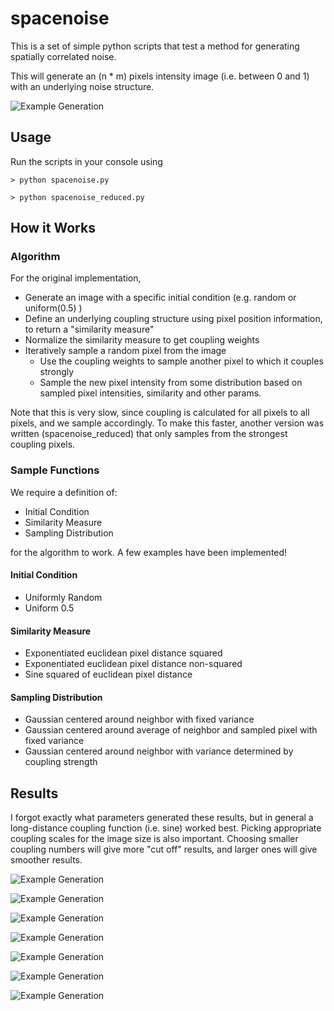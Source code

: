 # spacenoise

This is a set of simple python scripts that test a method for generating spatially correlated noise. 

This will generate an (n * m) pixels intensity image (i.e. between 0 and 1) with an underlying noise structure.

![Example Generation](https://github.com/weigert/spacenoise/blob/master/results/spacenoise.png)

## Usage

Run the scripts in your console using

    > python spacenoise.py
    
    > python spacenoise_reduced.py

## How it Works

### Algorithm

For the original implementation, 

  - Generate an image with a specific initial condition (e.g. random or uniform(0.5) )
  - Define an underlying coupling structure using pixel position information, to return a "similarity measure"
  - Normalize the similarity measure to get coupling weights
  - Iteratively sample a random pixel from the image
    - Use the coupling weights to sample another pixel to which it couples strongly
    - Sample the new pixel intensity from some distribution based on sampled pixel intensities, similarity and other params.
  
Note that this is very slow, since coupling is calculated for all pixels to all pixels, and we sample accordingly.
To make this faster, another version was written (spacenoise_reduced) that only samples from the strongest coupling pixels.

### Sample Functions

We require a definition of:

   - Initial Condition
   - Similarity Measure
   - Sampling Distribution
  
for the algorithm to work. A few examples have been implemented!

#### Initial Condition

   - Uniformly Random
   - Uniform 0.5
      
#### Similarity Measure

   - Exponentiated euclidean pixel distance squared
   - Exponentiated euclidean pixel distance non-squared
   - Sine squared of euclidean pixel distance

#### Sampling Distribution

   - Gaussian centered around neighbor with fixed variance
   - Gaussian centered around average of neighbor and sampled pixel with fixed variance
   - Gaussian centered around neighbor with variance determined by coupling strength

## Results

I forgot exactly what parameters generated these results, but in general a long-distance coupling function (i.e. sine) worked best. Picking appropriate coupling scales for the image size is also important. Choosing smaller coupling numbers will give more "cut off" results, and larger ones will give smoother results.

![Example Generation](https://github.com/weigert/spacenoise/blob/master/results/spacenoise2.png)

![Example Generation](https://github.com/weigert/spacenoise/blob/master/results/spacenoise3.png)

![Example Generation](https://github.com/weigert/spacenoise/blob/master/results/spacenoise4.png)

![Example Generation](https://github.com/weigert/spacenoise/blob/master/results/spacenoise5.png)

![Example Generation](https://github.com/weigert/spacenoise/blob/master/results/spacenoise6.png)

![Example Generation](https://github.com/weigert/spacenoise/blob/master/results/spacenoise7.png)

![Example Generation](https://github.com/weigert/spacenoise/blob/master/results/spacenoise8.png)
